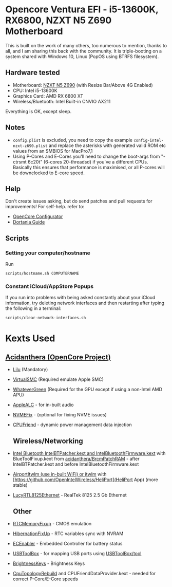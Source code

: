 # Opencore Ventura EFI - i5-13600K, RX6800, NZXT N5 Z690 Motherboard

This is built on the work of many others, too numerous to mention, thanks to all, and I am sharing this back with the community. It is triple-booting on a system shared with Windows 10, Linux (PopOS using BTRFS filesystem).

## Hardware tested

- Motherboard: [NZXT N5 Z690](https://nzxt.com/en-GB/product/n5-z690) (with Resize Bar/Above 4G Enabled)
- CPU: Intel i5-13600K
- Graphics Card: AMD RX 6800 XT
- Wireless/Bluetooth: Intel Built-in CNVIO AX211

Everything is OK, except sleep.

## Notes

- `config.plist` is excluded, you need to copy the example `config-intel-nzxt-z690.plist` and replace the asterisks with generated valid ROM etc values from an SMBIOS for MacPro7,1
- Using P-Cores and E-Cores you'll need to change the boot-args  from "-ctrsmt 6c20t" (6-cores 20-threadsd) if you've a different CPUs.  Basically this ensures that performance is maximised, or all P-cores will be downclocked to E-core speed.

## Help

Don't create issues asking, but do send patches and pull requests for improvements! For self-help. refer to:

- [OpenCore Configurator ](]https://mackie100projects.altervista.org/)
- [Dortania Guide](https://dortania.github.io/OpenCore-Install-Guide/)

## Scripts

### Setting your computer/hostname

Run

```
scripts/hostname.sh COMPUTERNAME
```

### Constant iCloud/AppStore Popups

If you run into problems with being asked constantly about your iCloud information, try deleting network interfaces and then restarting after typing the following in a terminal:

```
scripts/clear-network-interfaces.sh
```

# Kexts Used

## [Acidanthera (OpenCore Project)](https://github.com/acidanthera)

- [Lilu](https://github.com/acidanthera/Lilu) (Mandatory)
- [VirtualSMC](https://github.com/acidanthera/VirtualSMC) (Required emulate Apple SMC)
- [WhateverGreen](https://github.com/acidanthera/WhateverGreen) (Required for the GPU except if using a non-Intel AMD APU)
- [AppleALC](https://github.com/acidanthera/AppleALC) - for in-built audio
- [NVMEFix](https://github.com/acidanthera/NVMeFix) - (optional for fixing NVME issues)
- [CPUFriend](https://github.com/acidanthera/CPUFriend) - dynamic power management data injection
  
  ## Wireless/Networking
- [Intel Bluetooth IntelBTPatcher.kext and IntelBluetoothFirmware.kext](https://github.com/OpenIntelWireless/IntelBluetoothFirmware) with BlueToolFixup.kext from [acidanthera/BrcmPatchRAM](https://github.com/acidanthera/BrcmPatchRAM) - after IntelBTPatcher.kext and before IntelBluetoothFirmware.kext
- [AirportItwlm (use in-built WiFi) or itwlm](https://github.com/OpenIntelWireless/itlwm) with [https://github.com/OpenIntelWireless/HeliPort](HeliPort App) (more stable) 
- [LucyRTL8125Ethernet](https://github.com/Mieze/LucyRTL8125Ethernet) - RealTek 8125 2.5 Gb Ethernet 
  
  ## Other
- [RTCMemoryFixup](https://github.com/acidanthera/RTCMemoryFixup) - CMOS emulation
- [HibernationFixUp](https://github.com/acidanthera/HibernationFixup) - RTC variables sync with NVRAM
- [ECEnabler](https://github.com/1Revenger1/ECEnabler) - Embedded Controller for battery status
- [USBToolBox](https://github.com/USBToolBox/kext) - for mapping USB ports using [USBToolBox/tool](https://github.com/USBToolBox/tool)
- [BrightnessKeys](https://github.com/acidanthera/BrightnessKeys) - Brightness Keys
- [CpuTopologyRebuild](https://github.com/b00t0x/CpuTopologyRebuild) and CPUFriendDataProvider.kext - needed for correct P-Core/E-Core speeds